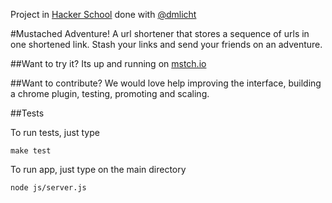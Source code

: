 Project in [Hacker School](http://hackerschool.com/) done with [@dmlicht](http://github.com/dmlicht)

#Mustached Adventure!
A url shortener that stores a sequence of urls in one shortened link.
Stash your links and send your friends on an adventure.

##Want to try it?
Its up and running on [mstch.io](http://www.mstch.io/)

##Want to contribute?
We would love help improving the interface, building a chrome plugin, testing, promoting and scaling.

##Tests

To run tests, just type
```
make test
```

To run app, just type on the main directory
```
node js/server.js
```
